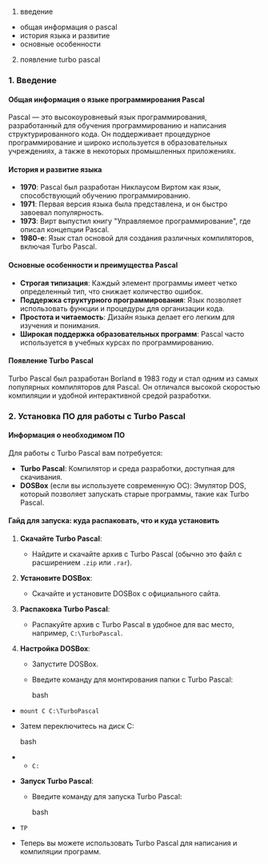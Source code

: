1. введение
- общая информация о pascal
- история языка и развитие
- основные особенности
2. появление turbo pascal






### 1. Введение

#### Общая информация о языке программирования Pascal

Pascal — это высокоуровневый язык программирования, разработанный для обучения программированию и написания структурированного кода. Он поддерживает процедурное программирование и широко используется в образовательных учреждениях, а также в некоторых промышленных приложениях.

#### История и развитие языка

- **1970**: Pascal был разработан Никлаусом Виртом как язык, способствующий обучению программированию.
- **1971**: Первая версия языка была представлена, и он быстро завоевал популярность.
- **1973**: Вирт выпустил книгу "Управляемое программирование", где описал концепции Pascal.
- **1980-е**: Язык стал основой для создания различных компиляторов, включая Turbo Pascal.

#### Основные особенности и преимущества Pascal

- **Строгая типизация**: Каждый элемент программы имеет четко определенный тип, что снижает количество ошибок.
- **Поддержка структурного программирования**: Язык позволяет использовать функции и процедуры для организации кода.
- **Простота и читаемость**: Дизайн языка делает его легким для изучения и понимания.
- **Широкая поддержка образовательных программ**: Pascal часто используется в учебных курсах по программированию.

#### Появление Turbo Pascal

Turbo Pascal был разработан Borland в 1983 году и стал одним из самых популярных компиляторов для Pascal. Он отличался высокой скоростью компиляции и удобной интерактивной средой разработки.

### 2. Установка ПО для работы с Turbo Pascal

#### Информация о необходимом ПО

Для работы с Turbo Pascal вам потребуется:

- **Turbo Pascal**: Компилятор и среда разработки, доступная для скачивания.
- **DOSBox** (если вы используете современную ОС): Эмулятор DOS, который позволяет запускать старые программы, такие как Turbo Pascal.

#### Гайд для запуска: куда распаковать, что и куда установить

1. **Скачайте Turbo Pascal**:
    
    - Найдите и скачайте архив с Turbo Pascal (обычно это файл с расширением `.zip` или `.rar`).
2. **Установите DOSBox**:
    
    - Скачайте и установите DOSBox с официального сайта.
3. **Распаковка Turbo Pascal**:
    
    - Распакуйте архив с Turbo Pascal в удобное для вас место, например, `C:\TurboPascal`.
4. **Настройка DOSBox**:
    
    - Запустите DOSBox.
    - Введите команду для монтирования папки с Turbo Pascal:
        
        bash
        

- `mount C C:\TurboPascal`
    
- Затем переключитесь на диск C:
    
    bash
    

- - `C:`
        
- **Запуск Turbo Pascal**:
    
    - Введите команду для запуска Turbo Pascal:
        
        bash
        

- `TP`
    
- Теперь вы можете использовать Turbo Pascal для написания и компиляции программ.
